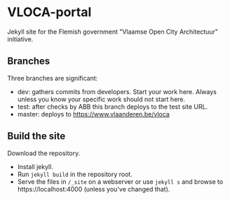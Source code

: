 # VLOCA-portal
Jekyll site for the Flemish government "Vlaamse Open City Architectuur" initiative.

## Branches
Three branches are significant:
* dev: gathers commits from developers. Start your work here. Always unless you know your specific work should not start here.
* test: after checks by ABB this branch deploys to the test site URL.
* master: deploys to https://www.vlaanderen.be/vloca
## Build the site
Download the repository.
* Install jekyll.
* Run `jekyll build` in the repository root.
* Serve the files in `/_site` on a webserver or use `jekyll s` and browse to https://localhost:4000 (unless you've changed that).
